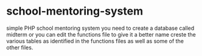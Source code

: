 # school-mentoring-system
simple PHP school mentoring system
you need to create a database called midterm or you can edit the functions file to give it a better name
creste the various tables as identified in the functions files as well as some of the other files.
